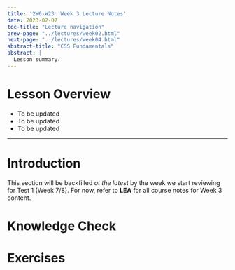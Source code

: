 ```yaml
---
title: '2W6-W23: Week 3 Lecture Notes'
date: 2023-02-07
toc-title: "Lecture navigation"
prev-page: "../lectures/week02.html"
next-page: "../lectures/week04.html"
abstract-title: "CSS Fundamentals"
abstract: |
  Lesson summary.
---
```


# Lesson Overview

- To be updated
- To be updated
- To be updated

---

# Introduction

This section will be backfilled *at the latest* by the week we start reviewing for Test 1 (Week 7/8). For now, refer to **LEA** for all course notes for Week 3 content.

# Knowledge Check

# Exercises 
